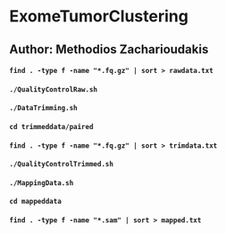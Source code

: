 # ExomeTumorClustering
## Author: Methodios Zacharioudakis
#### `find . -type f -name "*.fq.gz" | sort > rawdata.txt`
#### `./QualityControlRaw.sh`
#### `./DataTrimming.sh`
#### `cd trimmeddata/paired`
#### `find . -type f -name "*.fq.gz" | sort > trimdata.txt`
#### `./QualityControlTrimmed.sh`
#### `./MappingData.sh`
#### `cd mappeddata`
#### `find . -type f -name "*.sam" | sort > mapped.txt`
